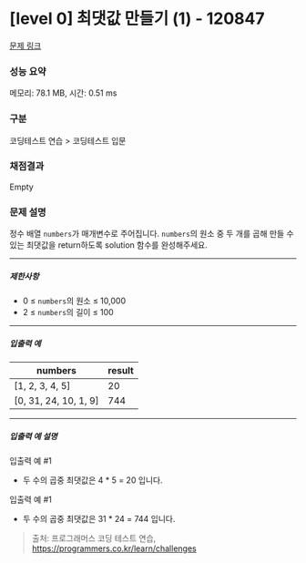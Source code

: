 # [level 0] 최댓값 만들기 (1) - 120847 

[문제 링크](https://school.programmers.co.kr/learn/courses/30/lessons/120847) 

### 성능 요약

메모리: 78.1 MB, 시간: 0.51 ms

### 구분

코딩테스트 연습 > 코딩테스트 입문

### 채점결과

Empty

### 문제 설명

<p>정수 배열 <code>numbers</code>가 매개변수로 주어집니다. <code>numbers</code>의 원소 중 두 개를 곱해 만들 수 있는 최댓값을 return하도록 solution 함수를 완성해주세요.</p>

<hr>

<h5>제한사항</h5>

<ul>
<li>0 ≤ <code>numbers</code>의 원소 ≤ 10,000</li>
<li>2 ≤ <code>numbers</code>의 길이 ≤ 100</li>
</ul>

<hr>

<h5>입출력 예</h5>
<table class="table">
        <thead><tr>
<th>numbers</th>
<th>result</th>
</tr>
</thead>
        <tbody><tr>
<td>[1, 2, 3, 4, 5]</td>
<td>20</td>
</tr>
<tr>
<td>[0, 31, 24, 10, 1, 9]</td>
<td>744</td>
</tr>
</tbody>
      </table>
<hr>

<h5>입출력 예 설명</h5>

<p>입출력 예 #1</p>

<ul>
<li>두 수의 곱중 최댓값은 4 * 5 = 20 입니다.</li>
</ul>

<p>입출력 예 #1</p>

<ul>
<li>두 수의 곱중 최댓값은 31 * 24 = 744 입니다.</li>
</ul>


> 출처: 프로그래머스 코딩 테스트 연습, https://programmers.co.kr/learn/challenges